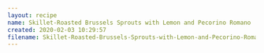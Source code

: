 ```yaml
---
layout: recipe
name: Skillet-Roasted Brussels Sprouts with Lemon and Pecorino Romano
created: 2020-02-03 10:29:57
filename: Skillet-Roasted-Brussels-Sprouts-with-Lemon-and-Pecorino-Romano
---
```

